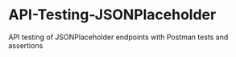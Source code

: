# API-Testing-JSONPlaceholder
API testing of JSONPlaceholder endpoints with Postman tests and assertions
